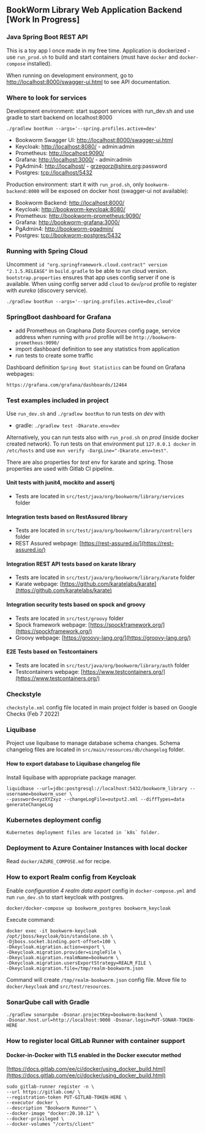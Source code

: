 ## BookWorm Library Web Application Backend [Work In Progress]

### Java Spring Boot REST API

This is a toy app I once made in my free time. Application is dockerized - use `run_prod.sh` to build and start
containers (must have `docker` and `docker-compose` installed).

When running on development environment, go to [http://localhost:8000/swagger-ui.html](http://localhost:8000/swagger-ui.html) to see API documentation.

### Where to look for services

Development environment: start support services with run_dev.sh and use gradle to start backend on localhost:8000

	./gradlew bootRun --args='--spring.profiles.active=dev'

- Bookworm Swagger UI: [http://localhost:8000/swagger-ui.html](http://localhost:8000/swagger-ui.html)
- Keycloak: [http://localhost:8080/](http://localhost:8080/) - admin:admin
- Prometheus: [http://localhost:9090/](http://localhost:9090/)
- Grafana: [http://localhost:3000/](http://localhost:3000/) - admin:admin
- PgAdmin4: [http://localhost/](http://localhost/) - grzegorz@shire.org:password
- Postgres: [tcp://localhost/5432](tcp://localhost/5432)

Production environment: start it with `run_prod.sh`, only `bookworm-backend:8000` will be exposed on docker host (swagger-ui not available):

- Bookworm Backend: [http://localhost:8000/](http://localhost:8000/)
- Keycloak: [http://bookworm-keycloak:8080/](http://bookworm-keycloak:8080/)
- Prometheus: [http://bookworm-prometheus:9090/](http://bookworm-prometheus:9090/)
- Grafana: [http://bookworm-grafana:3000/](http://bookworm-grafana:3000/)
- PgAdmin4: [http://bookworm-pgadmin/](http://bookworm-pgadmin/)
- Postgres: [tcp://bookworm-postgres/5432](tcp://bookworm-postgres/5432)

### Running with Spring Cloud

Uncomment `id "org.springframework.cloud.contract" version "2.1.5.RELEASE"` in `build.gradle` to be able to run cloud version.
`bootstrap.properties` ensures that app uses config server if one is available.
When using config server add `cloud` to `dev`/`prod` profile to register with _eureka_ (discovery service).

    ./gradlew bootRun --args='--spring.profiles.active=dev,cloud'

### SpringBoot dashboard for Grafana

- add Prometheus on Graphana _Data Sources_ config page, service address when running with `prod` profile will be `http://bookworm-prometheus:9090/` 
- import dashboard definition to see any statistics from application
- run tests to create some traffic 

Dashboard definition `Spring Boot Statistics` can be found on Grafana webpages:

    https://grafana.com/grafana/dashboards/12464

### Test examples included in project

Use `run_dev.sh` and `./gradlew bootRun` to run tests on _dev_ with

[- maven: `mvn test -DargLine="-Dkarate.env=dev"`]:maven-not-present
- gradle: `./gradlew test -Dkarate.env=dev`

Alternatively, you can run tests also with `run_prod.sh` on _prod_ (inside docker created network).
To run tests on that environment put `127.0.0.1 docker` in `/etc/hosts` and use `mvn verify -DargLine="-Dkarate.env=test"`. 

There are also properties for _test_ env for karate and spring. Those properties are used with Gitlab CI pipeline.

#### Unit tests with junit4, mockito and assertj

- Tests are located in `src/test/java/org/bookworm/library/services` folder

#### Integration tests based on RestAssured library

- Tests are located in `src/test/java/org/bookworm/library/controllers` folder
- REST Assured webpage: [https://rest-assured.io/](https://rest-assured.io/)

#### Integration REST API tests based on karate library

- Tests are located in `src/test/java/org/bookworm/library/karate` folder
- Karate webpage: [https://github.com/karatelabs/karate](https://github.com/karatelabs/karate)

#### Integration security tests based on spock and groovy

- Tests are located in `src/test/groovy` folder
- Spock framework webpage: [https://spockframework.org/](https://spockframework.org/)
- Groovy webpage: [https://groovy-lang.org/](https://groovy-lang.org/)

#### E2E Tests based on Testcontainers

- Tests are located in `src/test/java/org/bookworm/library/auth` folder
- Testcontainers webpage: [https://www.testcontainers.org/](https://www.testcontainers.org/)

### Checkstyle

`checkstyle.xml` config file located in main project folder is based on Google Checks (Feb 7 2022)

### Liquibase

Project use liquibase to manage database schema changes.
Schema changelog files are located in `src/main/resources/db/changelog` folder.

#### How to export database to Liquibase changelog file

Install liquibase with appropriate package manager.

	liquidbase --url=jdbc:postgresql://localhost:5432/bookworm_library --username=bookworm_user \
	--password=xyzXYZxyz --changeLogFile=output2.xml --diffTypes=data generateChangeLog

### Kubernetes deployment config

    Kubernetes deployment files are located in `k8s` folder.

### Deployment to Azure Container Instances with local docker

Read `docker/AZURE_COMPOSE.md` for recipe.

### How to export Realm config from Keycloak

Enable _configuration 4 realm data export_ config in `docker-compose.yml` and run `run_dev.sh` to start keycloak with
postgres.

	docker/docker-compose up bookworm_postgres bookworm_keycloak

Execute command:

	docker exec -it bookworm-keycloak /opt/jboss/keycloak/bin/standalone.sh \
	-Djboss.socket.binding.port-offset=100 \
	-Dkeycloak.migration.action=export \
	-Dkeycloak.migration.provider=singleFile \
	-Dkeycloak.migration.realmName=bookworm \
	-Dkeycloak.migration.usersExportStrategy=REALM_FILE \
	-Dkeycloak.migration.file=/tmp/realm-bookworm.json

Command will create `/tmp/realm-bookworm.json` config file. Move file to `docker/keycloak` and `src/test/resources`.

### SonarQube call with Gradle

	./gradlew sonarqube -Dsonar.projectKey=bookworm-backend \
	-Dsonar.host.url=http://localhost:9000 -Dsonar.login=PUT-SONAR-TOKEN-HERE

### How to register local GitLab Runner with container support

#### Docker-in-Docker with TLS enabled in the Docker executor method

[https://docs.gitlab.com/ee/ci/docker/using_docker_build.html](https://docs.gitlab.com/ee/ci/docker/using_docker_build.html)

    sudo gitlab-runner register -n \
    --url https://gitlab.com/ \
    --registration-token PUT-GITLAB-TOKEN-HERE \
    --executor docker \
    --description "Bookworm Runner" \
    --docker-image "docker:20.10.12" \
    --docker-privileged \
    --docker-volumes "/certs/client"
